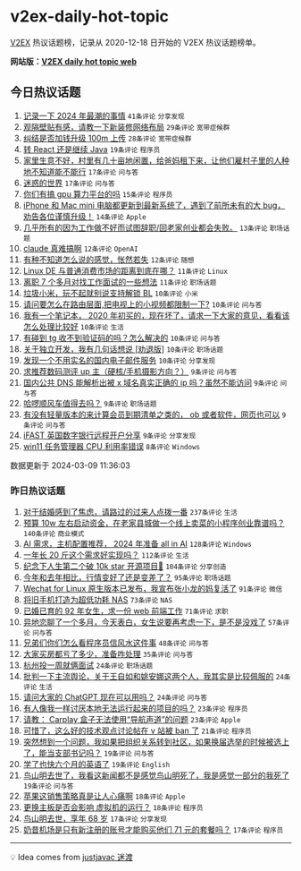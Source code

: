 # v2ex-daily-hot-topic

[V2EX](https://www.v2ex.com/) 热议话题榜，记录从 2020-12-18 日开始的 V2EX 热议话题榜单。

**网站版：[V2EX daily hot topic web](https://boojack.github.io/v2ex-daily-hot-topic-web/)**

## 今日热议话题

<!-- TODAY BEGIN -->

1. [记录一下 2024 年最潮的事情](https://www.v2ex.com/t/1022020) `41条评论` `分享发现`
1. [观隔壁贴有感，请教一下新装修网络布局](https://www.v2ex.com/t/1022050) `29条评论` `宽带症候群`
1. [纠结是否加钱升级 100m 上传](https://www.v2ex.com/t/1022067) `28条评论` `宽带症候群`
1. [转 React 还是继续 Java](https://www.v2ex.com/t/1022097) `19条评论` `程序员`
1. [家里生意不好，村里有几十亩地闲置，给爸妈租下来，让他们雇村子里的人种地不知道能不能行](https://www.v2ex.com/t/1022116) `17条评论` `问与答`
1. [迷惑的世界](https://www.v2ex.com/t/1022062) `17条评论` `问与答`
1. [你们有搞 gpu 算力平台的吗](https://www.v2ex.com/t/1022098) `15条评论` `程序员`
1. [iPhone 和 Mac mini 电脑都更新到最新系统了，遇到了前所未有的大 bug，劝告各位谨慎升级！](https://www.v2ex.com/t/1022106) `14条评论` `Apple`
1. [几乎所有的因为工作做不好而试图辞职/回老家创业都会失败。](https://www.v2ex.com/t/1022041) `13条评论` `职场话题`
1. [claude 真难搞啊](https://www.v2ex.com/t/1022084) `12条评论` `OpenAI`
1. [有种不知道怎么说的感觉，怅然若失](https://www.v2ex.com/t/1022030) `12条评论` `随想`
1. [Linux DE 与普通消费市场的距离到底在哪？](https://www.v2ex.com/t/1022136) `11条评论` `Linux`
1. [离职 7 个多月对找工作面试的一些想法](https://www.v2ex.com/t/1022042) `11条评论` `职场话题`
1. [垃圾小米，玩不起就别说支持解锁 BL](https://www.v2ex.com/t/1022122) `10条评论` `小米`
1. [请问要怎么在路由层面,把电视上的小视频都限制一下?](https://www.v2ex.com/t/1022115) `10条评论` `问与答`
1. [我有一个笔记本， 2020 年初买的，现在坏了，请求一下大家的意见，看看该怎么处理比较好](https://www.v2ex.com/t/1022109) `10条评论` `生活`
1. [有碰到 tg 收不到验证码的吗？怎么解决的](https://www.v2ex.com/t/1022107) `10条评论` `问与答`
1. [关于独立开发，我有几句话想说 [劝退版]](https://www.v2ex.com/t/1022066) `10条评论` `职场话题`
1. [发现一个不用实名的国内电子邮件服务](https://www.v2ex.com/t/1022018) `10条评论` `分享发现`
1. [求推荐数码测评 up 主（硬核/手机摄影方向？）](https://www.v2ex.com/t/1022120) `9条评论` `问与答`
1. [国内公共 DNS 能解析出被 x 域名真实正确的 ip 吗？虽然不能访问](https://www.v2ex.com/t/1022082) `9条评论` `问与答`
1. [哈啰顺风车值得去吗？](https://www.v2ex.com/t/1022079) `9条评论` `职场话题`
1. [有没有轻量版本的来计算会员到期清单之类的， ob 或者软件，网页也可以](https://www.v2ex.com/t/1022024) `9条评论` `问与答`
1. [iFAST 英国数字银行远程开户分享](https://www.v2ex.com/t/1022019) `9条评论` `分享发现`
1. [win11 任务管理器 CPU 利用率错误](https://www.v2ex.com/t/1022021) `8条评论` `Windows`

数据更新于 2024-03-09 11:36:03

<!-- TODAY END -->

### 昨日热议话题

<!-- YESTERDAY BEGIN -->

1. [对于结婚感到了焦虑，请路过的过来人点拨一番](https://www.v2ex.com/t/1021799) `237条评论` `生活`
1. [预算 10w 左右启动资金，在老家县城做一个线上卖菜的小程序创业靠谱吗？](https://www.v2ex.com/t/1021759) `140条评论` `商业模式`
1. [AI 需求，主机配置推荐， 2024 年准备 all in AI](https://www.v2ex.com/t/1021687) `128条评论` `Windows`
1. [一年长 20 斤这个需求好实现吗？](https://www.v2ex.com/t/1021751) `112条评论` `生活`
1. [纪念下人生第二个破 10k star 开源项目🎉](https://www.v2ex.com/t/1021705) `104条评论` `分享创造`
1. [今年和去年相比，行情变好了还是变差了？](https://www.v2ex.com/t/1021672) `95条评论` `职场话题`
1. [Wechat for Linux 原生版本已发布，我宣布张小龙的妈复活了](https://www.v2ex.com/t/1021682) `91条评论` `微信`
1. [将旧手机打造为超低功耗 NAS](https://www.v2ex.com/t/1021805) `73条评论` `NAS`
1. [已婚已育的 92 年女生，求一份 web 前端工作](https://www.v2ex.com/t/1021662) `71条评论` `求职`
1. [异地恋聊了一个多月，今天表白，女生说要再考虑一下，是不是没戏了](https://www.v2ex.com/t/1021889) `57条评论` `问与答`
1. [兄弟们你们怎么看程序员信风水这件事](https://www.v2ex.com/t/1021926) `48条评论` `问与答`
1. [大家买房都亏了多少，准备咋处理](https://www.v2ex.com/t/1021935) `35条评论` `问与答`
1. [杭州投一周就俩面试](https://www.v2ex.com/t/1021920) `24条评论` `职场话题`
1. [批判一下主流舆论，关于王自如和姚安娜这两个人，我其实是比较佩服的](https://www.v2ex.com/t/1021815) `24条评论` `生活`
1. [请问大家的 ChatGPT 现在可以用吗？](https://www.v2ex.com/t/1021675) `24条评论` `问与答`
1. [有人像我一样讨厌本地无法运行起来的项目的吗？](https://www.v2ex.com/t/1021909) `23条评论` `程序员`
1. [请教： Carplay 盒子无法使用“导航声道”的问题](https://www.v2ex.com/t/1021680) `23条评论` `Apple`
1. [可惜了，这么好的技术观点讨论帖在 v 站被 ban 了](https://www.v2ex.com/t/1021765) `21条评论` `程序员`
1. [突然想到一个问题，我如果把组织关系转到社区，如果换届选举的时候被选上了，能当支部书记吗？](https://www.v2ex.com/t/1021988) `19条评论` `问与答`
1. [学了也快六个月的英语了](https://www.v2ex.com/t/1021928) `19条评论` `English`
1. [鸟山明去世了，​我看这新闻都不是感觉鸟山明死了，我是感觉一部分的我死了](https://www.v2ex.com/t/1021827) `19条评论` `问与答`
1. [苹果这销售策略真是让人心痛啊](https://www.v2ex.com/t/1021959) `18条评论` `Apple`
1. [更换主板是否会影响 虚拟机的运行？](https://www.v2ex.com/t/1021916) `18条评论` `程序员`
1. [鸟山明去世，享年 68 岁](https://www.v2ex.com/t/1021787) `17条评论` `分享发现`
1. [奶昔机场是只有新注册的账号才能购买他们 71 元的套餐吗？](https://www.v2ex.com/t/1021762) `17条评论` `程序员`

<!-- YESTERDAY END -->

---

💡 Idea comes from [justjavac 迷渡](https://github.com/justjavac/)
